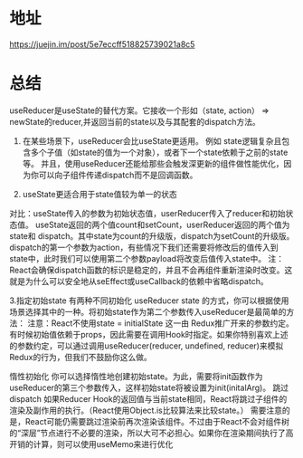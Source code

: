 # 地址
https://juejin.im/post/5e7eccff518825739021a8c5
# 总结
useReducer是useState的替代方案。它接收一个形如（state, action） => newState的reducer,并返回当前的state以及与其配套的dispatch方法。
1. 在某些场景下，useReducer会比useState更适用。 例如 state逻辑复杂且包含多个子值（如state的值为一个对象），或者下一个state依赖于之前的state等。 并且，使用useReducer还能给那些会触发深更新的组件做性能优化，因为你可以向子组件传递dispatch而不是回调函数。


2. useState更适合用于state值较为单一的状态

对比：useState传入的参数为初始状态值，userReducer传入了reducer和初始状态值。
useState返回的两个值count和setCount，userReducer返回的两个值为state和 dispatch。其中state为count的升级版，dispatch为setCount的升级版。dispatch的第一个参数为action，有些情况下我们还需要将修改后的值传入到state中，此时我们可以使用第二个参数payload将改变后值传入state中。
注：React会确保dispatch函数的标识是稳定的，并且不会再组件重新渲染时改变。这就是为什么可以安全地从seEffect或useCallback的依赖中省略dispatch。


3.指定初始state
有两种不同初始化 useReducer state 的方式，你可以根据使用场景选择其中的一种。将初始state作为第二个参数传入useReducer是最简单的方法：
注意：React不使用state = initialState 这一由 Redux推广开来的参数约定。有时候初始值依赖于props，因此需要在调用Hook时指定。如果你特别喜欢上述的参数约定，可以通过调用useReducer(reducer, undefined, reducer)来模拟Redux的行为，但我们不鼓励你这么做。

惰性初始化
你可以选择惰性地创建初始state。为此，需要将init函数作为useReducer的第三个参数传入，这样初始state将被设置为init(initalArg)。
跳过dispatch
如果Reducer Hook的返回值与当前state相同，React将跳过子组件的渲染及副作用的执行。（React使用Object.is比较算法来比较state。）
需要注意的是，React可能仍需要跳过渲染前再次渲染该组件。不过由于React不会对组件树的“深层”节点进行不必要的渲染，所以大可不必担心。如果你在渲染期间执行了高开销的计算，则可以使用useMemo来进行优化
